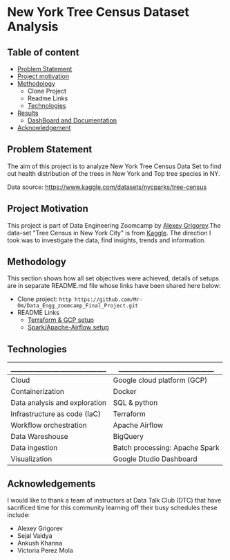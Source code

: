 

# New York Tree Census Dataset Analysis

## Table of content
* [Problem Statement](https://github.com/Mr-Om/Data_Engg_zoomcamp_Final_Project#problem-statement)
* [Project motivation](https://github.com/Mr-Om/Data_Engg_zoomcamp_Final_Project/tree/master#project-motivation)
* [Methodology](https://github.com/Mr-Om/Data_Engg_zoomcamp_Final_Project#methodology)
    * Clone Project
    * Readme Links
    * [Technologies](https://github.com/Mr-Om/Data_Engg_zoomcamp_Final_Project#technologies)
* [Results]()
  * [DashBoard and Documentation]()
* [Acknowledgement](https://github.com/Mr-Om/Data_Engg_zoomcamp_Final_Project#acknowledgements)
## Problem Statement
The aim of this project is to analyze New York Tree Census Data Set to find out health distribution of the trees in New York and Top tree species in NY.

Data source: https://www.kaggle.com/datasets/nycparks/tree-census

## Project Motivation
This project is part of Data Engineering Zoomcamp by [Alexey Grigorev](https://www.youtube.com/watch?v=bkJZDmreIpA&list=PL3MmuxUbc_hJed7dXYoJw8DoCuVHhGEQb).The data-set 
"Tree Census in New York City" is from [Kaggle](https://www.kaggle.com/). 
The direction I took was to investigate the data, 
find insights, trends and information.
## Methodology
This section shows how all set objectives were achieved, details of setups are in
separate README.md file whose links have been shared
here below:

* Clone project: ```http
  https://github.com/Mr-Om/Data_Engg_zoomcamp_Final_Project.git
        ```
* README Links
    * [Terraform & GCP setup](https://github.com/Julius166083/Zcamp/blob/master/week_7_project/Terraform/README.md)
    * [Spark/Apache-Airflow setup]()



## Technologies

|         _____________________________    |   _____________________________                                                          |
| ----------------- | ------------------------------------------------------------------ |
| Cloud |Google cloud platform (GCP)|
| Containerization | Docker |
| Data analysis and exploration | SQL & python |
| Infrastructure as code (IaC) | Terraform |
| Workflow orchestration | Apache Airflow |
| Data Wareshouse | BigQuery |
| Data ingestion | Batch processing: Apache Spark |
| Visualization| Google Dtudio Dashboard |


## Acknowledgements
I would like to thank a team of instructors at Data Talk Club (DTC) that have sacrificed time for this community learning off their busy schedules these include:
* Alexey Grigorev
* Sejal Vaidya
* Ankush Khanna
* Victoria Perez Mola

